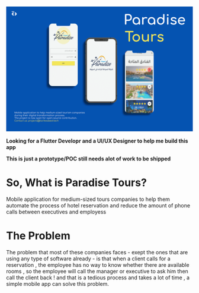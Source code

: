 ![click](paradise-tours.png?raw=true "Alert")


**Looking for a Flutter Developr and a UI/UX Designer to help me build this app**

**This is just a prototype/POC still needs alot of work to be shipped**

# So, What is Paradise Tours?

Mobile application for medium-sized tours companies to help them automate the process of hotel reservation and reduce the amount of phone calls between executives and employess 

 # The Problem

The problem that most of these companies faces - exept the ones that are using any type of software already - is that when a client calls for a reservation , the employee has no way to know whether there are available rooms , so the employee will call the manager or executive to ask him then call the client back !
and that is a tedious process and takes a lot of time , a simple mobile app can solve this problem.
